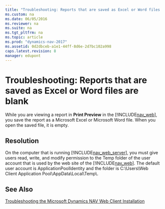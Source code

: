 ```yaml
---
title: "Troubleshooting: Reports that are saved as Excel or Word files are blank"
ms.custom: na
ms.date: 06/05/2016
ms.reviewer: na
ms.suite: na
ms.tgt_pltfrm: na
ms.topic: article
ms.prod: "dynamics-nav-2017"
ms.assetid: 0d2dbceb-a1e1-44ff-8d6e-2d7bc102a998
caps.latest.revision: 8
manager: edupont
---
```

# Troubleshooting: Reports that are saved as Excel or Word files are blank
While you are viewing a report in **Print Preview** in the [!INCLUDE[nav_web](includes/nav_web_md.md)], you save the report as a Microsoft Excel or Microsoft Word file. When you open the saved file, it is empty.  
  
## Resolution  
 On the computer that is running [!INCLUDE[nav_web_server](includes/nav_web_server_md.md)], you must give users read, write, and modify permission to the Temp folder of the user account that is used by the web site of the [!INCLUDE[nav_web](includes/nav_web_md.md)]. The default user account is ApplicationPoolIdentity and the folder is C:\\Users\\Web Client Application Pool\\AppData\\Local\\Temp\\.  
  
## See Also  
 [Troubleshooting the Microsoft Dynamics NAV Web Client Installation](Troubleshooting-the-Microsoft-Dynamics-NAV-Web-Client-Installation.md)